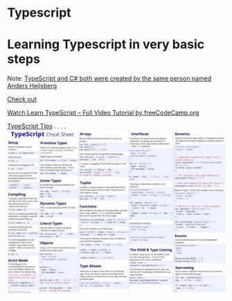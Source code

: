 # Typescript

# Learning Typescript in very basic steps

Note: 
[TypeScript and C# both were created by the same person named Anders Hejlsberg](https://dev.to/destrodevshow/typescript-and-c-both-created-by-the-same-person-named-anders-hejlsberg-42g4)

[Check out ](https://www.typescriptlang.org/docs/handbook/intro.html)

[Watch Learn TypeScript – Full Video Tutorial by freeCodeCamp.org](https://www.youtube.com/watch?v=30LWjhZzg50) 

[TypeScript Tips](https://www.totaltypescript.com/tips)
.
.
.
.
</br>
![TypeScript Cheetsheet](typescript.jpeg)